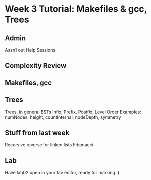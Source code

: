 # Week 3 Tutorial: Makefiles & gcc, Trees

## Admin
Assn1 out
Help Sessions

## Complexity Review
## Makefiles, gcc

## Trees
Trees, in general
BSTs
Infix, Prefix, Postfix, Level Order
Examples: numNodes, height, countInternal, nodeDepth, symmetry

## Stuff from last week
Recursive reverse for linked lists
Fibonacci

## Lab
Have lab02 open in your fav editor, ready for marking :)

